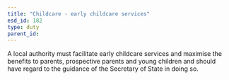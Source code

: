 ```yaml
---
title: "Childcare - early childcare services"
esd_id: 182
type: duty
parent_id:  
---
```


A local authority must facilitate early childcare services and maximise the benefits to parents, prospective parents and young children and should have regard to the guidance of the Secretary of State in doing so.

